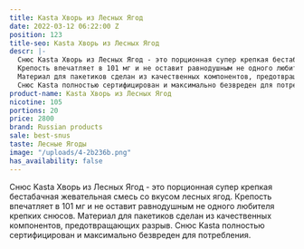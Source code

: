 ```yaml
---
title: Kasta Хворь из Лесных Ягод
date: 2022-03-12 06:22:00 Z
position: 123
title-seo: Kasta Хворь из Лесных Ягод
descr: |-
  Снюс Kasta Хворь из Лесных Ягод - это порционная супер крепкая бестабачная жевательная смесь со вкусом лесных ягод.
  Крепость впечатляет в 101 мг и не оставит равнодушным не одного любителя крепких снюсов.
  Материал для пакетиков сделан из качественных компонентов, предотвращающих разрыв.
  Снюс Kasta полностью сертифицирован и максимально безвреден для потребления.
product-name: Kasta Хворь из Лесных Ягод
nicotine: 105
portions: 20
price: 2800
brand: Russian products
sale: best-snus
taste: Лесные Ягоды
image: "/uploads/4-2b236b.png"
has_availability: false
---
```


Снюс Kasta Хворь из Лесных Ягод - это порционная супер крепкая бестабачная жевательная смесь со вкусом лесных ягод.
Крепость впечатляет в 101 мг и не оставит равнодушным не одного любителя крепких снюсов.
Материал для пакетиков сделан из качественных компонентов, предотвращающих разрыв.
Снюс Kasta полностью сертифицирован и максимально безвреден для потребления.